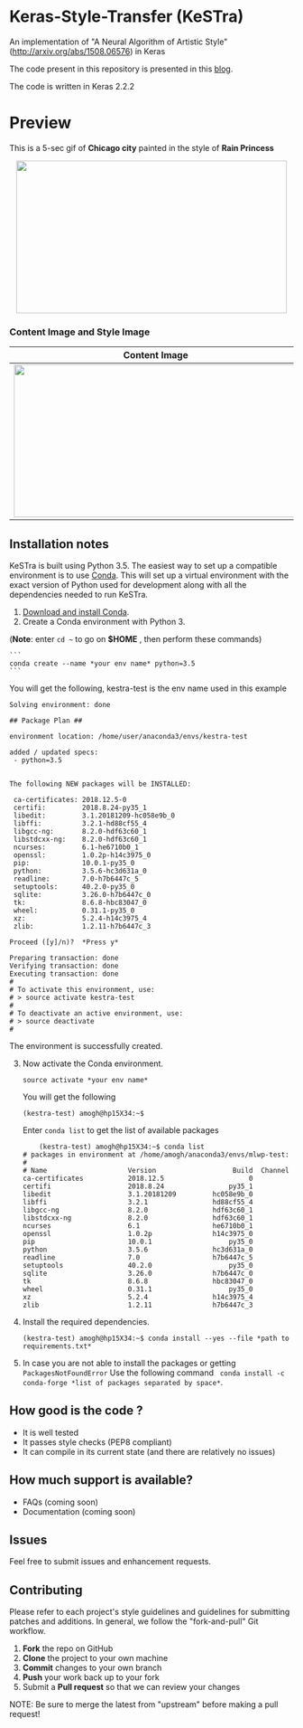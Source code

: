 # Keras-Style-Transfer (KeSTra)
An implementation of "A Neural Algorithm of Artistic Style" (http://arxiv.org/abs/1508.06576) in Keras

The code present in this repository is presented in this [blog](https://medium.com/@singhal.amogh1995/utilising-cnns-to-transform-your-model-into-a-budding-artist-1330dc392e25).

The code is written in Keras 2.2.2

# Preview
This is a 5-sec gif of **Chicago city** painted in the style of **Rain Princess**
<p align="center">
  <img src="https://media.giphy.com/media/i4ElhKepMTcIZiqcma/giphy.gif" width="480" height="270"/>
</p>

### Content Image and Style Image
| Content Image  | Style Image  |
|---|---|
| <img align="left" src="https://reiinakano.github.io/arbitrary-image-stylization-tfjs/images/chicago.jpg" width="500" height="270" />  |   <img align="right" src="https://afremov.com/images/product/RAIN-PRINCESS.jpg" width="320" height="270" /> |
  

## Installation notes
KeSTra is built using Python 3.5.  The easiest way to set up a compatible
environment is to use [Conda](https://conda.io/).  This will set up a virtual
environment with the exact version of Python used for development along with all the
dependencies needed to run KeSTra.

1.  [Download and install Conda](https://conda.io/docs/download.html).
2.  Create a Conda environment with Python 3. 

(**Note**: enter ```cd ~``` to go on **$HOME** , then perform these commands)

    ```
    conda create --name *your env name* python=3.5
    ```
   
   You will get the following, kestra-test is the env name used in this example
   
   ```
   Solving environment: done
   
## Package Plan ##

  environment location: /home/user/anaconda3/envs/kestra-test

  added / updated specs: 
    - python=3.5


The following NEW packages will be INSTALLED:

    ca-certificates: 2018.12.5-0            
    certifi:         2018.8.24-py35_1       
    libedit:         3.1.20181209-hc058e9b_0
    libffi:          3.2.1-hd88cf55_4       
    libgcc-ng:       8.2.0-hdf63c60_1       
    libstdcxx-ng:    8.2.0-hdf63c60_1       
    ncurses:         6.1-he6710b0_1         
    openssl:         1.0.2p-h14c3975_0      
    pip:             10.0.1-py35_0          
    python:          3.5.6-hc3d631a_0       
    readline:        7.0-h7b6447c_5         
    setuptools:      40.2.0-py35_0          
    sqlite:          3.26.0-h7b6447c_0      
    tk:              8.6.8-hbc83047_0       
    wheel:           0.31.1-py35_0          
    xz:              5.2.4-h14c3975_4       
    zlib:            1.2.11-h7b6447c_3      

Proceed ([y]/n)?  *Press y*

Preparing transaction: done
Verifying transaction: done
Executing transaction: done
#
# To activate this environment, use:
# > source activate kestra-test
#
# To deactivate an active environment, use:
# > source deactivate
#

   ```
   The environment is successfully created.

3.  Now activate the Conda environment.

    ```
    source activate *your env name*
    ```
    You will get the following
    
    ```
    (kestra-test) amogh@hp15X34:~$ 
    ```
    Enter `conda list` to get the list of available packages
    
    ```
        (kestra-test) amogh@hp15X34:~$ conda list
    # packages in environment at /home/amogh/anaconda3/envs/mlwp-test:
    #
    # Name                    Version                   Build  Channel
    ca-certificates           2018.12.5                     0  
    certifi                   2018.8.24                py35_1  
    libedit                   3.1.20181209         hc058e9b_0  
    libffi                    3.2.1                hd88cf55_4  
    libgcc-ng                 8.2.0                hdf63c60_1  
    libstdcxx-ng              8.2.0                hdf63c60_1  
    ncurses                   6.1                  he6710b0_1  
    openssl                   1.0.2p               h14c3975_0  
    pip                       10.0.1                   py35_0  
    python                    3.5.6                hc3d631a_0  
    readline                  7.0                  h7b6447c_5  
    setuptools                40.2.0                   py35_0  
    sqlite                    3.26.0               h7b6447c_0  
    tk                        8.6.8                hbc83047_0  
    wheel                     0.31.1                   py35_0  
    xz                        5.2.4                h14c3975_4  
    zlib                      1.2.11               h7b6447c_3 
    ```

4.  Install the required dependencies.

    ```
    (kestra-test) amogh@hp15X34:~$ conda install --yes --file *path to requirements.txt*
    ```
    
5. In case you are not able to install the packages or getting `PackagesNotFoundError`
Use the following command ` conda install -c conda-forge *list of packages separated by space*`.

## How good is the code ?
* It is well tested
* It passes style checks (PEP8 compliant)
* It can compile in its current state (and there are relatively no issues)

## How much support is available?
* FAQs (coming soon)
* Documentation (coming soon)

## Issues
Feel free to submit issues and enhancement requests.

## Contributing
Please refer to each project's style guidelines and guidelines for submitting patches and additions. In general, we follow the "fork-and-pull" Git workflow.

 1. **Fork** the repo on GitHub
 2. **Clone** the project to your own machine
 3. **Commit** changes to your own branch
 4. **Push** your work back up to your fork
 5. Submit a **Pull request** so that we can review your changes

NOTE: Be sure to merge the latest from "upstream" before making a pull request!
